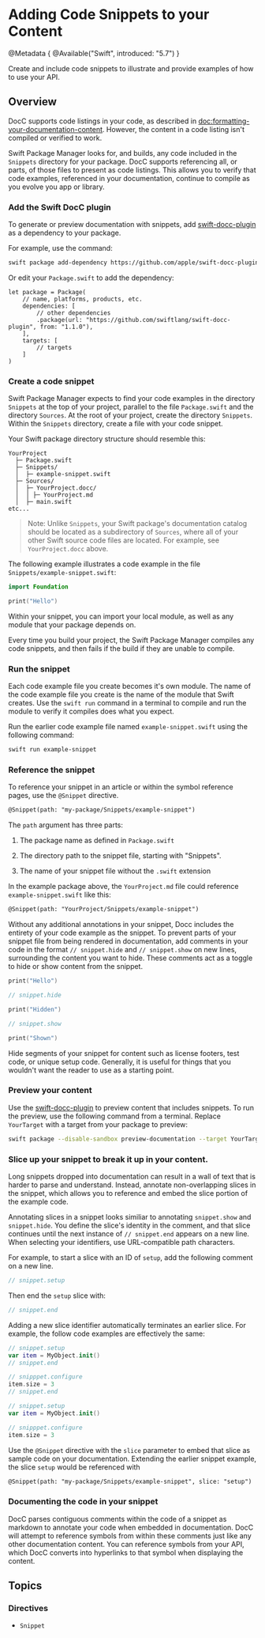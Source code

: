 # Adding Code Snippets to your Content

@Metadata {
    @Available("Swift", introduced: "5.7")
 }

Create and include code snippets to illustrate and provide examples of how to use your API.

## Overview

DocC supports code listings in your code, as described in <doc:formatting-your-documentation-content>.
However, the content in a code listing isn't compiled or verified to work.

Swift Package Manager looks for, and builds, any code included in the `Snippets` directory for your package.
DocC supports referencing all, or parts, of those files to present as code listings.
This allows you to verify that code examples, referenced in your documentation, continue to compile as you evolve you app or library.

### Add the Swift DocC plugin

To generate or preview documentation with snippets, add [swift-docc-plugin](https://github.com/apple/swift-docc-plugin) as a dependency to your package.

For example, use the command:

```bash
swift package add-dependency https://github.com/apple/swift-docc-plugin --from 1.1.0
```

Or edit your `Package.swift` to add the dependency:

```
let package = Package(
    // name, platforms, products, etc.
    dependencies: [
        // other dependencies
        .package(url: "https://github.com/swiftlang/swift-docc-plugin", from: "1.1.0"),
    ],
    targets: [
        // targets
    ]
)
```

### Create a code snippet

Swift Package Manager expects to find your code examples in the directory `Snippets` at the top of your project, parallel to the file `Package.swift` and the directory `Sources`. 
At the root of your project, create the directory `Snippets`.
Within the `Snippets` directory, create a file with your code snippet.

Your Swift package directory structure should resemble this:

```
YourProject
  ├─ Package.swift
  ├─ Snippets/
  │  ├─ example-snippet.swift
  ├─ Sources/
  │  ├─ YourProject.docc/
  │  │ ├─ YourProject.md
  │  ├─ main.swift
etc...
```

> Note: Unlike `Snippets`, your Swift package's documentation catalog should be located as a subdirectory of `Sources`, where all of your other Swift source code files are located. For example, see `YourProject.docc` above.


The following example illustrates a code example in the file `Snippets/example-snippet.swift`:

```swift
import Foundation

print("Hello")
```

Within your snippet, you can import your local module, as well as any module that your package depends on.

Every time you build your project, the Swift Package Manager compiles any code snippets, and then fails if the build if they are unable to compile.

### Run the snippet

Each code example file you create becomes it's own module.
The name of the code example file you create is the name of the module that Swift creates.
Use the `swift run` command in a terminal to compile and run the module to verify it compiles does what you expect.

Run the earlier code example file named `example-snippet.swift` using the following command:

```bash
swift run example-snippet
```

### Reference the snippet

To reference your snippet in an article or within the symbol reference pages, use the `@Snippet` directive.
```markdown
@Snippet(path: "my-package/Snippets/example-snippet")
```

The `path` argument has three parts:

1. The package name as defined in `Package.swift`

2. The directory path to the snippet file, starting with "Snippets".

3. The name of your snippet file without the `.swift` extension

In the example package above, the `YourProject.md` file could reference `example-snippet.swift` like this:

```markdown
@Snippet(path: "YourProject/Snippets/example-snippet")
```

Without any additional annotations in your snippet, Docc includes the entirety of your code example as the snippet.
To prevent parts of your snippet file from being rendered in documentation, add comments in your code in the format `// snippet.hide` and `// snippet.show` on new lines, surrounding the content you want to hide.
These comments act as a toggle to hide or show content from the snippet.

```swift
print("Hello")

// snippet.hide

print("Hidden")

// snippet.show

print("Shown")
```

Hide segments of your snippet for content such as license footers, test code, or unique setup code.
Generally, it is useful for things that you wouldn't want the reader to use as a starting point.

### Preview your content

Use the [swift-docc-plugin](https://github.com/swiftlang/swift-docc-plugin) to preview content that includes snippets.
To run the preview, use the following command from a terminal. 
Replace `YourTarget` with a target from your package to preview:

```bash
swift package --disable-sandbox preview-documentation --target YourTarget
```

### Slice up your snippet to break it up in your content.

Long snippets dropped into documentation can result in a wall of text that is harder to parse and understand.
Instead, annotate non-overlapping slices in the snippet, which allows you to reference and embed the slice portion of the example code.

Annotating slices in a snippet looks similiar to annotating `snippet.show` and `snippet.hide`.
You define the slice's identity in the comment, and that slice continues until the next instance of `// snippet.end` appears on a new line.
When selecting your identifiers, use URL-compatible path characters.

For example, to start a slice with an ID of `setup`, add the following comment on a new line.

```swift
// snippet.setup
```

Then end the `setup` slice with:

```swift
// snippet.end
```

Adding a new slice identifier automatically terminates an earlier slice.
For example, the follow code examples are effectively the same:

```swift
// snippet.setup
var item = MyObject.init()
// snippet.end

// snipppet.configure
item.size = 3
// snippet.end
```

```swift
// snippet.setup
var item = MyObject.init()

// snipppet.configure
item.size = 3
```

Use the `@Snippet` directive with the `slice` parameter to embed that slice as sample code on your documentation.
Extending the earlier snippet example, the slice `setup` would be referenced with 

```markdown
@Snippet(path: "my-package/Snippets/example-snippet", slice: "setup")
```

### Documenting the code in your snippet

DocC parses contiguous comments within the code of a snippet as markdown to annotate your code when embedded in documentation.
DocC will attempt to reference symbols from within these comments just like any other documentation content.
You can reference symbols from your API, which DocC converts into hyperlinks to that symbol when displaying the content.

## Topics

### Directives

- ``Snippet``

<!-- Copyright (c) 2025 Apple Inc and the Swift Project authors. All Rights Reserved. -->
